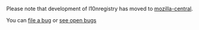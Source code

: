 Please note that development of l10nregistry has moved to
[mozilla-central](https://hg.mozilla.org/mozilla-central/file/tip/intl/l10n/rust/l10nregistry-rs).

You can [file a bug](https://bugzilla.mozilla.org/enter_bug.cgi?product=Core&component=Internationalization)
or [see open bugs](https://bugzilla.mozilla.org/buglist.cgi?product=Core&component=Internationalization&bug_status=__open__)
